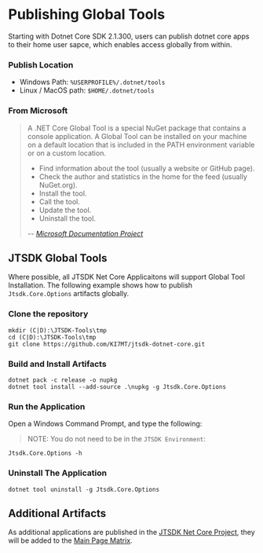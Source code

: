 # Publishing Global Tools
Starting with Dotnet Core SDK 2.1.300, users can publish dotnet core apps to
their home user sapce, which enables access globally from within.

### Publish Location
- Windows Path: `%USERPROFILE%/.dotnet/tools`
- Linux / MacOS path: `$HOME/.dotnet/tools`

### From Microsoft
> A .NET Core Global Tool is a special NuGet package that contains a console
> application. A Global Tool can be installed on your machine on a default
> location that is included in the PATH environment variable or on a custom
> location.
>
> - Find information about the tool (usually a website or GitHub page).
> - Check the author and statistics in the home for the feed (usually NuGet.org).
> - Install the tool.
> - Call the tool.
> - Update the tool.
> - Uninstall the tool.
>
> -- <cite>[Microsoft Documentation Project](https://docs.microsoft.com/en-us/dotnet/core/tools/global-tools)</cite>

## JTSDK Global Tools
Where possible, all JTSDK Net Core Applicaitons will support Global Tool
Installation. The following example shows how to publish `Jtsdk.Core.Options`
artifacts globally.

### Clone the repository

```
mkdir (C|D):\JTSDK-Tools\tmp
cd (C|D):\JTSDK-Tools\tmp
git clone https://github.com/KI7MT/jtsdk-dotnet-core.git
```

### Build and Install Artifacts
```
dotnet pack -c release -o nupkg
dotnet tool install --add-source .\nupkg -g Jtsdk.Core.Options
```

### Run the Application

Open a Windows Command Prompt, and type the following:

>NOTE: You do not need to be in the `JTSDK Environment`:

```
Jtsdk.Core.Options -h
```

### Uninstall The Application
```
dotnet tool uninstall -g Jtsdk.Core.Options
```

## Additional Artifacts
As additional applications are published in the [JTSDK Net Core Project](https://github.com/KI7MT/jtsdk-dotnet-core), they will be added to the [Main Page Matrix](https://github.com/KI7MT/jtsdk-dotnet-core#global-tool-matrix).
